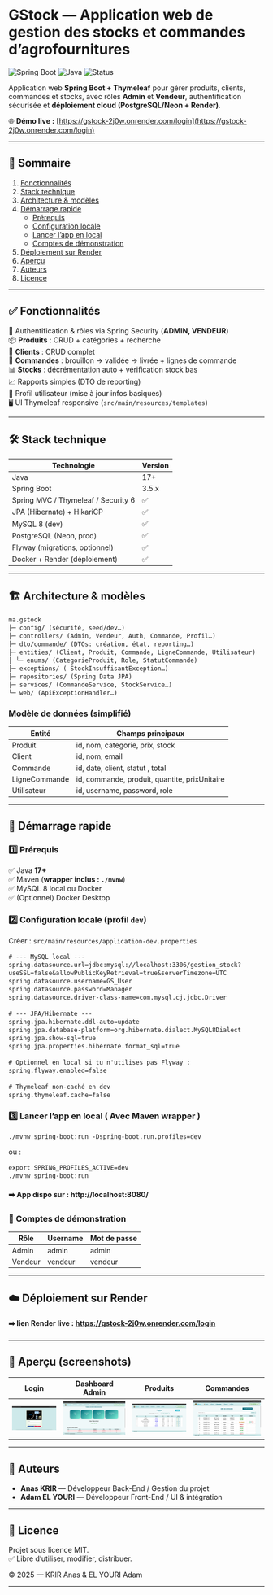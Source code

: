 # GStock — Application web de gestion des stocks et commandes d’agrofournitures

![Spring Boot](https://img.shields.io/badge/Spring%20Boot-3.5.x-brightgreen)
![Java](https://img.shields.io/badge/Java-17-orange)
![Status](https://img.shields.io/badge/Deploy-Online-success)


Application web **Spring Boot + Thymeleaf** pour gérer produits, clients, commandes et stocks, avec rôles **Admin** et **Vendeur**, authentification sécurisée et **déploiement cloud (PostgreSQL/Neon + Render)**.

🌐 **Démo live :** [https://gstock-2j0w.onrender.com/login](https://gstock-2j0w.onrender.com/login)

---

## 📌 Sommaire

1. [Fonctionnalités](#-fonctionnalités)
2. [Stack technique](#-stack-technique)
3. [Architecture & modèles](#-architecture--modèles)
4. [Démarrage rapide](#-démarrage-rapide)
    - [Prérequis](#-prérequis)
    - [Configuration locale](#2-configuration-locale-profil-dev)
    - [Lancer l’app en local](#3-lancer-lapp-en-local--avec-maven-wrapper-)
    - [Comptes de démonstration](#-comptes-de-démonstration)
5. [Déploiement sur Render](#-déploiement-sur-render)
6. [Aperçu](#-aperçu-screenshots)
7. [Auteurs](#-auteurs)
8. [Licence](#-licence)

---

## ✅ Fonctionnalités

🔐 Authentification & rôles via Spring Security (**ADMIN, VENDEUR**)  
📦 **Produits** : CRUD + catégories + recherche  
👥 **Clients** : CRUD complet  
🧾 **Commandes** : brouillon → validée → livrée + lignes de commande  
📊 **Stocks** : décrémentation auto + vérification stock bas  
📈 Rapports simples (DTO de reporting)  
👤 Profil utilisateur (mise à jour infos basiques)  
🖥️ UI Thymeleaf responsive (`src/main/resources/templates`)

---

## 🛠️ Stack technique

| Technologie | Version |
|-------------|---------|
| Java | 17+ |
| Spring Boot | 3.5.x |
| Spring MVC / Thymeleaf / Security 6 | ✅ |
| JPA (Hibernate) + HikariCP | ✅ |
| MySQL 8 (dev) | ✅ |
| PostgreSQL (Neon, prod) | ✅ |
| Flyway (migrations, optionnel) | ✅ |
| Docker + Render (déploiement) | ✅ |

---

## 🏗️ Architecture & modèles

```
ma.gstock
├─ config/ (sécurité, seed/dev…)
├─ controllers/ (Admin, Vendeur, Auth, Commande, Profil…)
├─ dto/commande/ (DTOs: création, état, reporting…)
├─ entities/ (Client, Produit, Commande, LigneCommande, Utilisateur)
│ └─ enums/ (CategorieProduit, Role, StatutCommande)
├─ exceptions/ ( StockInsuffisantException…)
├─ repositories/ (Spring Data JPA)
├─ services/ (CommandeService, StockService…)
└─ web/ (ApiExceptionHandler…)
```

### Modèle de données (simplifié)

| Entité | Champs principaux                             |
|--------|-----------------------------------------------|
| Produit | id, nom, categorie, prix, stock               |
| Client | id, nom, email                                |
| Commande | id, date, client, statut , total              |
| LigneCommande | id, commande, produit, quantite, prixUnitaire |
| Utilisateur | id, username, password, role                  |

---

## 🚀 Démarrage rapide

### 1️⃣ Prérequis

✅ Java **17+**  
✅ Maven (**wrapper inclus : `./mvnw`**)  
✅ MySQL 8 local ou Docker  
✅ (Optionnel) Docker Desktop



### 2️⃣ Configuration locale (profil `dev`)

Créer : `src/main/resources/application-dev.properties`

```properties
# --- MySQL local ---
spring.datasource.url=jdbc:mysql://localhost:3306/gestion_stock?useSSL=false&allowPublicKeyRetrieval=true&serverTimezone=UTC
spring.datasource.username=GS_User
spring.datasource.password=Manager
spring.datasource.driver-class-name=com.mysql.cj.jdbc.Driver

# --- JPA/Hibernate ---
spring.jpa.hibernate.ddl-auto=update
spring.jpa.database-platform=org.hibernate.dialect.MySQL8Dialect
spring.jpa.show-sql=true
spring.jpa.properties.hibernate.format_sql=true

# Optionnel en local si tu n'utilises pas Flyway :
spring.flyway.enabled=false

# Thymeleaf non-caché en dev
spring.thymeleaf.cache=false

```


### 3️⃣ Lancer l’app en local ( Avec Maven wrapper )

```
./mvnw spring-boot:run -Dspring-boot.run.profiles=dev
```

ou :

```
export SPRING_PROFILES_ACTIVE=dev
./mvnw spring-boot:run
```

#### ➡️ App dispo sur : http://localhost:8080/



### 🔑 Comptes de démonstration

| Rôle | Username | Mot de passe |
|------|----------|---------|
| Admin | admin | admin |
| Vendeur | vendeur | vendeur |


--- 

 ## ☁️ Déploiement sur Render 

#### ➡️ lien Render live : https://gstock-2j0w.onrender.com/login

---

## 🎥 Aperçu (screenshots)

| Login | Dashboard Admin         | Produits | Commandes               |
|-------|-------------------------|----------|-------------------------|
| ![](docs/login.png) | ![](docs/dashboard.png) | ![](docs/produits.png) | ![](docs/commandes.png) |

---

## 👥 Auteurs

- **Anas KRIR** — Développeur Back-End / Gestion du projet
- **Adam EL YOURI** — Développeur Front-End / UI & intégration

---

 ## 📄 Licence

Projet sous licence MIT. <br/>
✅ Libre d’utiliser, modifier, distribuer.

© 2025 — KRIR Anas & EL YOURI Adam

---


